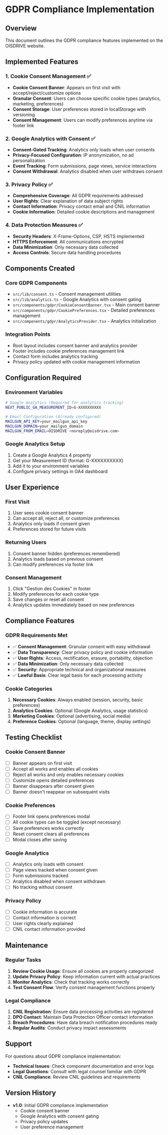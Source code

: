 # GDPR Compliance Implementation

## Overview
This document outlines the GDPR compliance features implemented on the OISDRIVE website.

## Implemented Features

### 1. Cookie Consent Management ✅
- **Cookie Consent Banner**: Appears on first visit with accept/reject/customize options
- **Granular Consent**: Users can choose specific cookie types (analytics, marketing, preferences)
- **Consent Storage**: User preferences stored in localStorage with versioning
- **Consent Management**: Users can modify preferences anytime via footer link

### 2. Google Analytics with Consent ✅
- **Consent-Gated Tracking**: Analytics only loads when user consents
- **Privacy-Focused Configuration**: IP anonymization, no ad personalization
- **Event Tracking**: Form submissions, page views, service interactions
- **Consent Withdrawal**: Analytics disabled when user withdraws consent

### 3. Privacy Policy ✅
- **Comprehensive Coverage**: All GDPR requirements addressed
- **User Rights**: Clear explanation of data subject rights
- **Contact Information**: Privacy contact email and CNIL information
- **Cookie Information**: Detailed cookie descriptions and management

### 4. Data Protection Measures ✅
- **Security Headers**: X-Frame-Options, CSP, HSTS implemented
- **HTTPS Enforcement**: All communications encrypted
- **Data Minimization**: Only necessary data collected
- **Access Controls**: Secure data handling procedures

## Components Created

### Core GDPR Components
- `src/lib/consent.ts` - Consent management utilities
- `src/lib/analytics.ts` - Google Analytics with consent gating
- `src/components/gdpr/CookieConsentBanner.tsx` - Main consent banner
- `src/components/gdpr/CookiePreferences.tsx` - Detailed preferences management
- `src/components/gdpr/AnalyticsProvider.tsx` - Analytics initialization

### Integration Points
- Root layout includes consent banner and analytics provider
- Footer includes cookie preferences management link
- Contact form includes analytics tracking
- Privacy policy updated with cookie management information

## Configuration Required

### Environment Variables
```bash
# Google Analytics (Required for analytics tracking)
NEXT_PUBLIC_GA_MEASUREMENT_ID=G-XXXXXXXXXX

# Email Configuration (Already configured)
MAILGUN_API_KEY=your_mailgun_api_key
MAILGUN_DOMAIN=your_mailgun_domain
MAILGUN_FROM_EMAIL=OISDRIVE <noreply@oisdrive.com>
```

### Google Analytics Setup
1. Create a Google Analytics 4 property
2. Get your Measurement ID (format: G-XXXXXXXXXX)
3. Add it to your environment variables
4. Configure privacy settings in GA4 dashboard

## User Experience

### First Visit
1. User sees cookie consent banner
2. Can accept all, reject all, or customize preferences
3. Analytics only loads if consent given
4. Preferences stored for future visits

### Returning Users
1. Consent banner hidden (preferences remembered)
2. Analytics loads based on previous consent
3. Can modify preferences via footer link

### Consent Management
1. Click "Gestion des Cookies" in footer
2. Modify preferences for each cookie type
3. Save changes or reset all consent
4. Analytics updates immediately based on new preferences

## Compliance Features

### GDPR Requirements Met
- ✅ **Consent Management**: Granular consent with easy withdrawal
- ✅ **Data Transparency**: Clear privacy policy and cookie information
- ✅ **User Rights**: Access, rectification, erasure, portability, objection
- ✅ **Data Minimization**: Only necessary data collected
- ✅ **Security**: Appropriate technical and organizational measures
- ✅ **Lawful Basis**: Clear legal basis for each processing activity

### Cookie Categories
1. **Necessary Cookies**: Always enabled (session, security, basic preferences)
2. **Analytics Cookies**: Optional (Google Analytics, usage statistics)
3. **Marketing Cookies**: Optional (advertising, social media)
4. **Preference Cookies**: Optional (language, theme, display settings)

## Testing Checklist

### Cookie Consent Banner
- [ ] Banner appears on first visit
- [ ] Accept all works and enables all cookies
- [ ] Reject all works and only enables necessary cookies
- [ ] Customize opens detailed preferences
- [ ] Banner disappears after consent given
- [ ] Banner doesn't reappear on subsequent visits

### Cookie Preferences
- [ ] Footer link opens preferences modal
- [ ] All cookie types can be toggled (except necessary)
- [ ] Save preferences works correctly
- [ ] Reset consent clears all preferences
- [ ] Modal closes after saving

### Google Analytics
- [ ] Analytics only loads with consent
- [ ] Page views tracked when consent given
- [ ] Form submissions tracked
- [ ] Analytics disabled when consent withdrawn
- [ ] No tracking without consent

### Privacy Policy
- [ ] Cookie information is accurate
- [ ] Contact information is correct
- [ ] User rights clearly explained
- [ ] CNIL contact information provided

## Maintenance

### Regular Tasks
1. **Review Cookie Usage**: Ensure all cookies are properly categorized
2. **Update Privacy Policy**: Keep information current with actual practices
3. **Monitor Analytics**: Check that tracking works correctly
4. **Test Consent Flow**: Verify consent management functions properly

### Legal Compliance
1. **CNIL Registration**: Ensure data processing activities are registered
2. **DPO Contact**: Maintain Data Protection Officer contact information
3. **Breach Procedures**: Have data breach notification procedures ready
4. **Regular Audits**: Conduct privacy impact assessments

## Support

For questions about GDPR compliance implementation:
- **Technical Issues**: Check component documentation and error logs
- **Legal Questions**: Consult with legal counsel familiar with GDPR
- **CNIL Compliance**: Review CNIL guidelines and requirements

## Version History
- **v1.0**: Initial GDPR compliance implementation
  - Cookie consent banner
  - Google Analytics with consent gating
  - Privacy policy updates
  - User preference management
